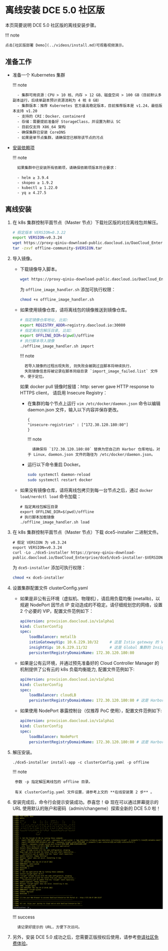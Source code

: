 # 离线安装 DCE 5.0 社区版

本页简要说明 DCE 5.0 社区版的离线安装步骤。

!!! note

    点击[社区版部署 Demo](../videos/install.md)可观看视频演示。

## 准备工作

- 准备一个 Kubernetes 集群

    !!! note

        - 集群可用资源：CPU > 10 核、内存 > 12 GB、磁盘空间 > 100 GB（目前默认多副本运行，后续单副本预计资源消耗为 4 核 8 GB）
        - 集群版本：推荐 Kubernetes 官方最高稳定版本，目前推荐版本是 v1.24，最低版本支持 v1.20
        - 支持的 CRI：Docker、containerd
        - 存储：需要提前准备好 StorageClass，并设置为默认 SC
        - 目前仅支持 X86_64 架构
        - 确保集群已安装 CoreDNS
        - 如果是单节点集群，请确保您已移除该节点的污点
    
- [安装依赖项](install-tools.md)

    !!! note

        如果集群中已安装所有依赖项，请确保依赖项版本符合要求：
        
        - helm ≥ 3.9.4
        - skopeo ≥ 1.9.2
        - kubectl ≥ 1.22.0
        - yq ≥ 4.27.5

## 离线安装

1. 在 k8s 集群控制平面节点（Master 节点）下载社区版的对应离线包并解压。

    ``` bash
    # 假定版本 VERSION=0.3.22
    export VERSION=v0.3.24
    wget https://proxy-qiniu-download-public.daocloud.io/DaoCloud_Enterprise/dce5/offline-community-$VERSION.tar
    tar -zxvf offline-community-$VERSION.tar
    ```

2. 导入镜像。

    - 下载镜像导入脚本。

        ```bash
        wget https://proxy-qiniu-download-public.daocloud.io/DaoCloud_Enterprise/dce5/offline_image_handler.sh
        ```

        为 `offline_image_handler.sh` 添加可执行权限：

        ```bash
        chmod +x offline_image_handler.sh
        ```

    - 如果使用镜像仓库，请将离线包的镜像推送到镜像仓库。
    
        ```bash
        # 指定镜像仓库地址, 比如:
        export REGISTRY_ADDR=registry.daocloud.io:30080
        # 指定离线包解压目录, 比如:
        export OFFLINE_DIR=$(pwd)/offline
        # 执行脚本导入镜像
        ./offline_image_handler.sh import
        ```
    
        !!! note
    
            若导入镜像的过程出现失败, 则失败会被跳过且脚本将继续执行，
            失败镜像信息将被记录在脚本同级目录 `import_image_failed.list` 文件中，便于定位。
        
        如果 docker pull 镜像时报错：http: server gave HTTP response to HTTPS client，
        请启用 Insecure Registry：
            
        - 在集群的每个节点上运行 `vim /etc/docker/daemon.json` 命令以编辑 daemon.json 文件，输入以下内容并保存更改。

            ```shell
            {
            "insecure-registries" : ["172.30.120.180:80"]
            }
            ```

            !!! note

                请确保将 `172.30.120.180:80` 替换为您自己的 Harbor 仓库地址。对于 Linux，daemon.json 文件的路径为 /etc/docker/daemon.json。

        - 运行以下命令重启 Docker。

            ```bash
            sudo systemctl daemon-reload
            sudo systemctl restart docker
            ```

    - 如果没有镜像仓库，请将离线包拷贝到每一台节点之后，通过 `docker load/nerdctl load` 命令加载：
    
        ```shell
        # 指定离线包解压目录
        export OFFLINE_DIR=$(pwd)/offline
        # 执行脚本加载镜像
        ./offline_image_handler.sh load
        ```

3. 在 k8s 集群控制平面节点（Master 节点）下载 dce5-installer 二进制文件。

    ```shell
    # 假定 VERSION 为 v0.3.24
    export VERSION=v0.3.24
    curl -Lo ./dce5-installer https://proxy-qiniu-download-public.daocloud.io/DaoCloud_Enterprise/dce5/dce5-installer-$VERSION
    ```

    为 `dce5-installer` 添加可执行权限：

    ```bash
    chmod +x dce5-installer
    ```
    
4. 设置集群配置文件 clusterConfig.yaml

    - 如果是非公有云环境（虚拟机、物理机），请启用负载均衡 (metallb)，以规避 NodePort 因节点 IP 变动造成的不稳定。请仔细规划您的网络，设置 2 个必要的 VIP，配置文件范例如下：

        ```yaml
        apiVersion: provision.daocloud.io/v1alpha1
        kind: ClusterConfig
        spec:
        	loadBalancer: metallb
        	istioGatewayVip: 10.6.229.10/32     # 这是 Istio gateway 的 VIP，也会是DCE5.0的控制台的浏览器访问IP
        	insightVip: 10.6.229.11/32          # 这是 Global 集群的 Insight-Server 采集所有子集群的监控指标的网络路径所用的 VIP
            persistentRegistryDomainName: 172.30.120.180:80
        ```

    - 如果是公有云环境，并通过预先准备好的 Cloud Controller Manager 的机制提供了公有云的 k8s 负载均衡能力, 配置文件范例如下:

        ``` yaml
        apiVersion: provision.daocloud.io/v1alpha1
        kind: ClusterConfig
        spec:
        	loadBalancer: cloudLB
            persistentRegistryDomainName: 172.30.120.180:80 # 这是 Harbor 仓库地址
        ```

    - 如果使用 NodePort 暴露控制台（仅推荐 PoC 使用），配置文件范例如下:

        ``` yaml
        apiVersion: provision.daocloud.io/v1alpha1
        kind: ClusterConfig
        spec:
            loadBalancer: NodePort
            persistentRegistryDomainName: 172.30.120.180:80 # 这是 Harbor 仓库地址
        ```

5. 解压安装。

    ``` shell
    ./dce5-installer install-app -c clusterConfig.yaml -p offline
    ```
    
    !!! note

        参数 -p 指定解压离线包的 offline 目录。
        
        有关 clusterConfig.yaml 文件设置，请参考上文的 **在线安装第 2 步** 。

6. 安装完成后，命令行会提示安装成功。恭喜您！:smile: 现在可以通过屏幕提示的 URL 使用默认的账户和密码（admin/changeme）探索全新的 DCE 5.0 啦！

    ![success](images/success.png)

    !!! success

         请记录好提示的 URL，方便下次访问。

7. 另外，安装 DCE 5.0 成功之后，您需要正版授权后使用，请参考[申请社区免费体验](../dce/license0.md)。
